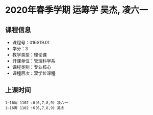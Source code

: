 # 2020年春季学期 运筹学 吴杰, 凌六一






## 课程信息

- 课程号：016S19.01
- 学分：3
- 教学类型：理论课
- 开课单位：管理科学系
- 课程类别：专业核心
- 课程层次：双学位课程

## 上课时间

```
1~16周 1102 :6(6,7,8,9) 凌六一
1~16周 1102 :6(6,7,8,9) 吴杰
```

